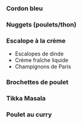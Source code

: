 ### Cordon bleu
### Nuggets (poulets/thon)
### Escalope à la crème
- Escalopes de dinde
- Crème fraîche liquide
- Champignons de Paris
### Brochettes de poulet
### Tikka Masala
### Poulet au curry